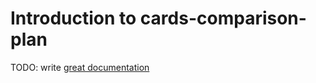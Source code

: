 # Introduction to cards-comparison-plan

TODO: write [great documentation](http://jacobian.org/writing/what-to-write/)
